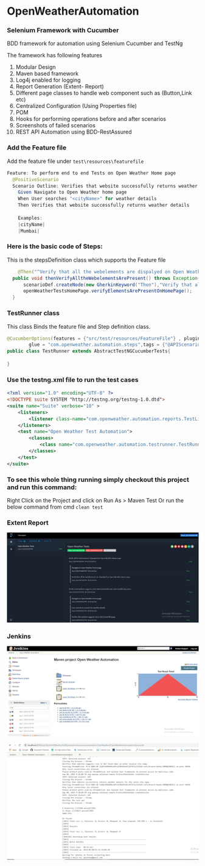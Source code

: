 # OpenWeatherAutomation

### Selenium Framework with Cucumber

BDD framework for automation using Selenium Cucumber and TestNg

The framework has following features 

1. Modular Design
2. Maven based framework
3. Log4j enabled for logging
4. Report Generation (Extent- Report) 
5. Different page classes to handle web component such as (Button,Link etc)
6. Centralized Configuration (Using Properties file)
7. POM
8. Hooks for performing operations before and after scenarios
9. Screenshots of failed scenarios
10. REST API Automation using BDD-RestAssured


### Add the Feature file 

Add the feature file under `test\resources\featurefile`

```java
Feature: To perform end to end Tests on Open Weather Home page
  @PositiveScenario
  Scenario Outline: Verifies that website successfully returns weather details for the valid city name.
  	Given Navigate to Open Weather home page
  	When User searches "<cityName>" for weather details
  	Then Verifies that website successfully returns weather details
  	
  	Examples:
  	|cityName|
  	|Mumbai|
```
### Here is the basic code of Steps:

This is the stepsDefinition class which supports the Feature file

```java
	@Then("^Verify that all the webelements are dispalyed on Open Weather Home page$")
  public void thenVerifyAlltheWebelementsArePresent() throws Exception{
	  scenarioDef.createNode(new GherkinKeyword("Then"),"Verify that all the webelements are dispalyed on Open Weather Home page");
	  openWeatherTestsHomePage.verifyElementsArePresentOnHomePage();
  }
```

### TestRunner class
This class Binds the feature file and Step definition class.

```java
@CucumberOptions(features = {"src/test/resources/FeatureFile"} , plugin  = {"json:target/cucumber.json","html:target/site/cucumber-pretty"},
        glue = "com.openweather.automation.steps",tags = {"@APIScenario"})
public class TestRunner extends AbstractTestNGCucumberTests{

}
``` 

### Use the testng.xml file to run the test cases

```xml
<?xml version="1.0" encoding="UTF-8" ?>
<!DOCTYPE suite SYSTEM "http://testng.org/testng-1.0.dtd">
<suite name="Suite" verbose="10" >
    <listeners>
        <listener class-name="com.openweather.automation.reports.TestListner" />
    </listeners>
    <test name="Open Weather Test Automation">
        <classes>
            <class name="com.openweather.automation.testrunner.TestRunner" />
        </classes>
    </test>
</suite>
```

### To see this whole thing running simply checkout this project and run this command:

Right Click on the Project and click on Run As > Maven Test
Or run the below command from cmd
`clean test`

### Extent Report

![Extent Report](https://github.com/kishangooner/OpenWeatherAutomation/blob/master/src/test/resources/extent-reports/ExtentReport.png)

### Jenkins

![Jenkins Build](https://github.com/kishangooner/OpenWeatherAutomation/blob/master/src/test/resources/extent-reports/Jenkins2.png)

![Jenkins Console Output](https://github.com/kishangooner/OpenWeatherAutomation/blob/master/src/test/resources/extent-reports/Jenkins1.png)


